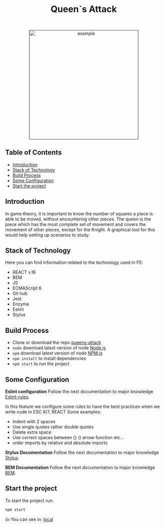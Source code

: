 <h1 align="center"> Queen`s Attack </h1> <br>

<p align="center">
  <a href="">
    <img alt="example" title="example" src="https://s3.amazonaws.com/hr-challenge-images/0/1485426500-a4039ebb00-chess1.png" width="350px">
  </a>
</p>

## Table of Contents

- [Introduction](#introduction)
- [Stack of Technology](#stack)
- [Build Process](#build-process)
- [Some Configuration](#configuration)
- [Start the project](#start)

## Introduction

In game theory, it is important to know the number of squares a piece is able to be moved, without encountering other pieces.
The queen is the piece which has the most complete set of movement and covers the movement of other pieces, except for the Knight.
A graphical tool for this would help setting up scenarios to study.

## Stack of Technology

Here you can find information related to the technology used in FE:

* REACT v.16
* BEM
* JS
* ECMAScript 6
* Git hub
* Jest
* Enzyme
* Eslint
* Stylus

## Build Process

- Clone or download the repo [queens-attack](git@github.com:tatelloGbnt/queens-attack.git)
- `node` download latest version of node  [Node.js](https://nodejs.org/es/)
- `npm` download latest version of node  [NPM.js](https://www.npmjs.com/get-npm)
- `npm install` to install dependencies
- `npm start` to run the project

## Some Configuration

**Eslint configuration**
Follow the next documentation to major knowledge [Eslint-rules](https://eslint.org/docs/rules/).

In this feature we configure some rules to have the best practices when we write code in  ESC 6/7, REACT
Some examples:

* Indent with 2 spaces
* Use single quotes rather double quotes
* Delete extra space
* Use correct spaces between {} () arrow function etc...
* order imports by relative and absolute imports

**Stylus Documentation**
Follow the next documentation to major knowledge [Stylus](https://stylus-lang.com/).

**BEM Documentation**
Follow the next documentation to major knowledge [BEM](http://getbem.com/introduction/).



## Start the project

To start the project  run: 

`npm start`

:+1: You can see in: [local](http://localhost:3000/)
